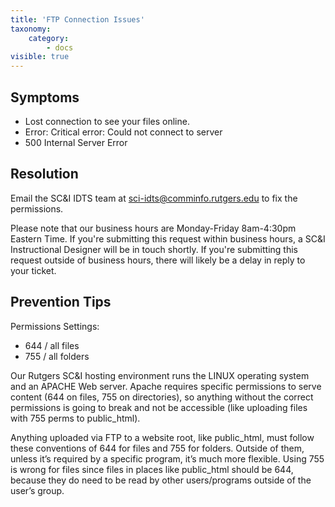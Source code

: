 ```yaml
---
title: 'FTP Connection Issues'
taxonomy:
    category:
        - docs
visible: true
---
```


## Symptoms
* Lost connection to see your files online.
* Error: Critical error: Could not connect to server
* 500 Internal Server Error

## Resolution
Email the SC&I IDTS team at sci-idts@comminfo.rutgers.edu to fix the permissions.  

Please note that our business hours are Monday-Friday 8am-4:30pm Eastern Time. If you're submitting this request within business hours, a SC&I Instructional Designer will be in touch shortly. If you're submitting this request outside of business hours, there will likely be a delay in reply to your ticket.

## Prevention Tips
Permissions Settings:
* 644 / all files
* 755 / all folders

Our Rutgers SC&I hosting environment runs the LINUX operating system and an APACHE Web server.  Apache requires specific permissions to serve content (644 on files, 755 on directories), so anything without the correct permissions is going to break and not be accessible (like uploading files with 755 perms to public_html).

Anything uploaded via FTP to a website root, like public_html, must follow these conventions of 644 for files and 755 for folders. Outside of them, unless it’s required by a specific program, it’s much more flexible. Using 755 is wrong for files since files in places like public_html should be 644, because they do need to be read by other users/programs outside of the user’s group. 
